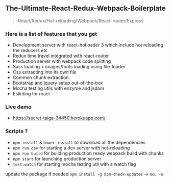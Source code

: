 ## The-Ultimate-React-Redux-Webpack-Boilerplate
>React/Redux/Hot-reloading/Webpack/React-router/Express

### Here is a list of features that you get

  * Development server with react-hotloader 3 which include hot reloading the reducers etc
  * Redux time travel integrated with react-router
  * Production server with webpack code splitting
  * Sass loading + images/fonts loading using file-loader
  * Css extracting into its own file
  * Common chunk extraction
  * Bootstrap and jquery setup out-of-the-box
  * Mocha testing utils with enzyme and jsdom
  * Eslinting for react

### Live demo
* https://secret-taiga-34450.herokuapp.com/

### Scripts ?
* `npm install` & `bower install` to download all the dependencies
* `npm run dev` for starting a dev server with hot-reloading
* `npm run build` for building production ready webpack build with chunks
* `npm start` for launching production server
* `test:watch` for starting mocha testing util with a watch flag

update the package if needed `npm install -g npm-check-updates` -> `ncu -u`
